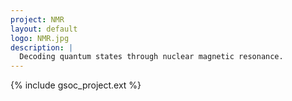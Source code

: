```yaml
---
project: NMR
layout: default
logo: NMR.jpg
description: |
  Decoding quantum states through nuclear magnetic resonance.
---
```


{% include gsoc_project.ext %}
